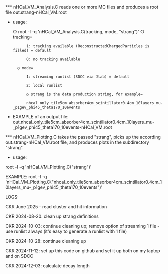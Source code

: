 *** nHCal_VM_Analysis.C reads one or more MC files and produces a root file out.strang-nHCal_VM.root

- usage:
  
	○ root -l -q 'nHCal_VM_Analysis.C(tracking,  mode, "strang")'
	   ○ tracking=
	
			1: tracking available (ReconstructedChargedParticles is filled) = default
			
			0: no tracking available
			
		○ mode=
			
			1: streaming runlist (SDCC via Jlab) = default
			
			2: local runlist
			
			○ strang is the data production string, for example=
			
			nhcal_only_tile5cm_absorber4cm_scintillator0.4cm_10layers_mu-_p1gev_phi45_theta170_10events


- EXAMPLE of an output file: out.nhcal_only_tile5cm_absorber4cm_scintillator0.4cm_10layers_mu-_p1gev_phi45_theta170_10events-nHCal_VM.root

*** nHCal_VM_Plotting.C takes the passed "strang", picks up the according out.strang-nHCal_VM.root file, and produces plots in the subdirectory "strang". 

- usage:

root -l -q 'nHCal_VM_Plotting.C("strang")'

EXAMPLE: root -l -q 'nHCal_VM_Plotting.C("nhcal_only_tile5cm_absorber4cm_scintillator0.4cm_10layers_mu-_p1gev_phi45_theta170_10events")'
 

LOGS:

CKR June 2025 - read cluster and hit information

CKR 2024-08-20: clean up strang definitions 

CKR 2024-10-03: continue cleaning up; remove option of streaming 1 file - use runlist always (it's easy to generate a runlist with 1 file)

CKR 2024-10-28: continue cleaning up

CKR 2024-11-12: set up this code on github and set it up both on my laptop and on SDCC

CKR 2024-12-03: calculate decay length 
